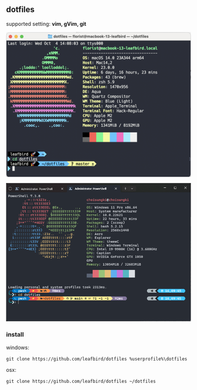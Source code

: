 ## dotfiles

supported setting: **vim, gVim, git**

![](./screenshots/mac_terminal.png)

![](./screenshots/win_terminal.png)

### install

windows:
```
git clone https://github.com/leafbird/dotfiles %userprofile%\dotfiles
```

osx:
```
git clone https://github.com/leafbird/dotfiles ~/dotfiles
```